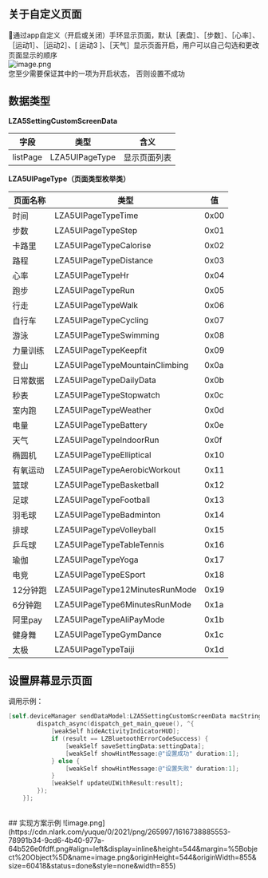 <a name="ibER6"></a>
## 关于自定义页面
通过app自定义（开启或关闭）手环显示页面，默认［表盘］、［步数］、［心率］、［运动1］、［运动2］、[ 运动3 ]、［天气］显示页面开启，用户可以自己勾选和更改页面显示的顺序<br />![image.png](https://cdn.nlark.com/yuque/0/2021/png/265997/1616738750389-70983743-fd9a-463d-b0a3-abcad7075b82.png#align=left&display=inline&height=232&margin=%5Bobject%20Object%5D&name=image.png&originHeight=232&originWidth=1092&size=63450&status=done&style=none&width=1092)<br />您至少需要保证其中的一项为开启状态， 否则设置不成功
<a name="nmbg3"></a>
## 数据类型
**LZA5SettingCustomScreenData**

| 字段 | 类型 | 含义 |
| --- | --- | --- |
| listPage | LZA5UIPageType | 显示页面列表 |


**LZA5UIPageType（页面类型枚举类）**

| 页面名称 | 类型 | 值 |
| --- | --- | --- |
| 时间    | LZA5UIPageTypeTime             | 0x00 |
| 步数    | LZA5UIPageTypeStep             | 0x01 |
| 卡路里   | LZA5UIPageTypeCalorise         | 0x02 |
| 路程    | LZA5UIPageTypeDistance         | 0x03 |
| 心率    | LZA5UIPageTypeHr               | 0x04 |
| 跑步    | LZA5UIPageTypeRun              | 0x05 |
| 行走    | LZA5UIPageTypeWalk             | 0x06 |
| 自行车   | LZA5UIPageTypeCycling          | 0x07 |
| 游泳    | LZA5UIPageTypeSwimming         | 0x08 |
| 力量训练  | LZA5UIPageTypeKeepfit          | 0x09 |
| 登山    | LZA5UIPageTypeMountainClimbing | 0x0a |
| 日常数据  | LZA5UIPageTypeDailyData        | 0x0b |
| 秒表    | LZA5UIPageTypeStopwatch        | 0x0c |
| 室内跑   | LZA5UIPageTypeWeather          | 0x0d |
| 电量    | LZA5UIPageTypeBattery          | 0x0e |
| 天气    | LZA5UIPageTypeIndoorRun        | 0x0f |
| 椭圆机   | LZA5UIPageTypeElliptical       | 0x10 |
| 有氧运动  | LZA5UIPageTypeAerobicWorkout   | 0x11 |
| 篮球    | LZA5UIPageTypeBasketball       | 0x12 |
| 足球    | LZA5UIPageTypeFootball         | 0x13 |
| 羽毛球   | LZA5UIPageTypeBadminton        | 0x14 |
| 排球    | LZA5UIPageTypeVolleyball       | 0x15 |
| 乒乓球   | LZA5UIPageTypeTableTennis      | 0x16 |
| 瑜伽    | LZA5UIPageTypeYoga             | 0x17 |
| 电竞    | LZA5UIPageTypeESport           | 0x18 |
| 12分钟跑 | LZA5UIPageType12MinutesRunMode | 0x19 |
| 6分钟跑  | LZA5UIPageType6MinutesRunMode  | 0x1a |
| 阿里pay | LZA5UIPageTypeAliPayMode       | 0x1b |
| 健身舞   | LZA5UIPageTypeGymDance         | 0x1c |
| 太极    | LZA5UIPageTypeTaiji            | 0x1d |





<a name="NCJAa"></a>
## 设置屏幕显示页面

调用示例：
```objectivec
[self.deviceManager sendDataModel:LZA5SettingCustomScreenData macString:self.device.mac completion:^(LZBluetoothErrorCode result, id resp) {
        dispatch_async(dispatch_get_main_queue(), ^{
            [weakSelf hideActivityIndicatorHUD];
            if (result == LZBluetoothErrorCodeSuccess) {
                [weakSelf saveSettingData:settingData];
                [weakSelf showHintMessage:@"设置成功" duration:1];
            } else {
                [weakSelf showHintMessage:@"设置失败" duration:1];
            }
            [weakSelf updateUIWithResult:result];
        });
    }];
```

<br />
<a name="sSubG"></a>
## 实现方案示例
![image.png](https://cdn.nlark.com/yuque/0/2021/png/265997/1616738885553-78991b34-9cd6-4b40-977a-64b526e0fdff.png#align=left&display=inline&height=544&margin=%5Bobject%20Object%5D&name=image.png&originHeight=544&originWidth=855&size=60418&status=done&style=none&width=855)

